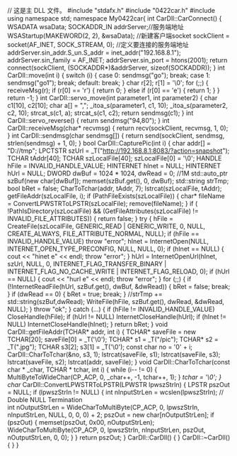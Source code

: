 // 这是主 DLL 文件。
#include "stdafx.h"
#include "0422car.h"
#include <iostream>
using namespace std;
namespace My0422car{
	int  CarDll::CarConnect() {
		WSADATA wsaData;
		SOCKADDR_IN addrServer;//服务端地址
		WSAStartup(MAKEWORD(2, 2), &wsaData);
		//新建客户端socket
		sockClient = socket(AF_INET, SOCK_STREAM, 0);
		//定义要连接的服务端地址
		addrServer.sin_addr.S_un.S_addr = inet_addr("192.168.8.1");
		addrServer.sin_family = AF_INET;
		addrServer.sin_port = htons(2001);
		return connect(sockClient, (SOCKADDR*)&addrServer, sizeof(SOCKADDR));
	}
	int CarDll::move(int i) {
		switch (i)
		{
		case 0:
			sendmsg("go");
			break;
		case 1:
			sendmsg("go1");
			break;
		default:
			break;
		}
		char r[2];
		r[1] = '\0';
		for (;;) {
			receiveMsg(r);
			if (r[0] == 'r') {
				return 0;
			}
			else if (r[0] == 'e') {
				return 1;
			}
		}
		return -1;
	}
	int CarDll::servo_move(int parameter1, int parameter2) {
		char c1[10], c2[10];
		char a[] = ",";
		_itoa_s(parameter1, c1, 10);
		_itoa_s(parameter2, c2, 10);
		strcat_s(c1, a);
		strcat_s(c1, c2);
		return sendmsg(c1);
	}
	int CarDll::servo_reverse() {
		return sendmsg("94,80");
	}
	int CarDll::receiveMsg(char* recvmsg) {
		return recv(sockClient, recvmsg, 1, 0);
	}
	int CarDll::sendmsg(char sendmsg[]) {
		return send(sockClient, sendmsg, strlen(sendmsg) + 1, 0);
	}
	bool CarDll::CapturePic(int i) {
		char addr[] = "D://tmp";
		LPCTSTR szUrl = _T("http://192.168.8.1:8083/?action=snapshot");
		TCHAR tAddr[40];
		TCHAR szLocalFile[40];
		szLocalFile[0] = '\0';
		HANDLE hFile = INVALID_HANDLE_VALUE;
		HINTERNET hInet = NULL;
		HINTERNET hUrl = NULL;
		DWORD dwBuf = 1024 * 1024, dwRead = 0; //1M
		std::auto_ptr<char> szBuf(new char[dwBuf]);
		memset(szBuf.get(), 0, dwBuf);
		std::string strTmp;
		bool bRet = false;
		CharToTchar(addr, tAddr, 7);
		lstrcat(szLocalFile, tAddr);
		getFileAddr(szLocalFile, i);
		if (PathFileExists(szLocalFile)) {
			char* fileName = ConvertLPWSTRToLPSTR(szLocalFile);
			remove(fileName);
		}
		if (
			!PathIsDirectory(szLocalFile) &&
			(GetFileAttributes(szLocalFile) != INVALID_FILE_ATTRIBUTES))
		{
			return false;
		}
		try
		{
			hFile = CreateFile(szLocalFile, GENERIC_READ | GENERIC_WRITE, 0, NULL, CREATE_ALWAYS, FILE_ATTRIBUTE_NORMAL, NULL);
			if (hFile == INVALID_HANDLE_VALUE)
				throw "error";
			hInet = InternetOpen(NULL, INTERNET_OPEN_TYPE_PRECONFIG, NULL, NULL, 0);
			if (hInet == NULL) {
				cout << "hinet e" << endl;
				throw "error";
			}
			hUrl = InternetOpenUrl(hInet, szUrl, NULL, 0,
				INTERNET_FLAG_TRANSFER_BINARY | INTERNET_FLAG_NO_CACHE_WRITE | INTERNET_FLAG_RELOAD, 0);
			if (hUrl == NULL) {
				cout << "hurl e" << endl;
				throw "error";
			}
			for (;;)
			{
				if (!InternetReadFile(hUrl, szBuf.get(), dwBuf, &dwRead))
				{
					bRet = false;
					break;
				}
				if (dwRead == 0)
				{
					bRet = true;
					break;
				}
				//strTmp += std::string(szBuf,dwRead);
				WriteFile(hFile, szBuf.get(), dwRead, &dwRead, NULL);
			}
			throw "ok";
		}
		catch (...)
		{
			if (hFile != INVALID_HANDLE_VALUE)
				CloseHandle(hFile);
			if (hUrl != NULL)
				InternetCloseHandle(hUrl);
			if (hInet != NULL)
				InternetCloseHandle(hInet);
		}
		return bRet;
	}
	void CarDll::getFileAddr(TCHAR* addr, int i) {
		TCHAR* saveFile = new TCHAR[20];
		saveFile[0] = _T('\0');
		TCHAR* s1 = _T("/pic");
		TCHAR* s2 = _T(".jpg");
		TCHAR s3[2];
		s3[1] = _T('\0');
		const char no = '0' + i;
		CarDll::CharToTchar(&no, s3, 1);
		lstrcat(saveFile, s1);
		lstrcat(saveFile, s3);
		lstrcat(saveFile, s2);
		lstrcat(addr, saveFile);
	}
	void CarDll::CharToTchar(const char * _char, TCHAR * tchar, int i)
	{
		while (i-- != 0) {
			MultiByteToWideChar(CP_ACP, 0, _char++, -1, tchar++, 1);
		}
		*tchar = '\0';
	}
	char* CarDll::ConvertLPWSTRToLPSTR(LPWSTR lpwszStrIn)
	{
		LPSTR pszOut = NULL;
		if (lpwszStrIn != NULL)
		{
			int nInputStrLen = wcslen(lpwszStrIn);
			// Double NULL Termination  
			int nOutputStrLen = WideCharToMultiByte(CP_ACP, 0, lpwszStrIn, nInputStrLen, NULL, 0, 0, 0) + 2;
			pszOut = new char[nOutputStrLen];
			if (pszOut)
			{
				memset(pszOut, 0x00, nOutputStrLen);
				WideCharToMultiByte(CP_ACP, 0, lpwszStrIn, nInputStrLen, pszOut, nOutputStrLen, 0, 0);
			}
		}
		return pszOut;
	}
	CarDll::CarDll()
	{
	}
	CarDll::~CarDll()
	{
	}
}

